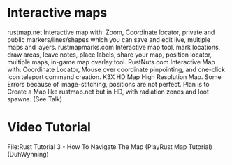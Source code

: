 # Interactive maps

rustmap.net Interactive map with: Zoom, Coordinate locator, private and public markers/lines/shapes which you can save and edit live, multiple maps and layers.
rustmapmarks.com Interactive map tool, mark locations, draw areas, leave notes, place labels, share your map, position locator, multiple maps, in-game map overlay tool.
RustNuts.com Interactive Map with: Coordinate Locator, Mouse over coordinate pinpointing, and one-click icon teleport command creation.
K3X HD Map High Resolution Map. Some Errors because of image-stitching, positions are not perfect. Plan is to Create a Map like rustmap.net but in HD, with radiation zones and loot spawns. (See Talk)
# Video Tutorial

 File:Rust Tutorial 3 - How To Navigate The Map (PlayRust Map Tutorial) (DuhWynning) 
